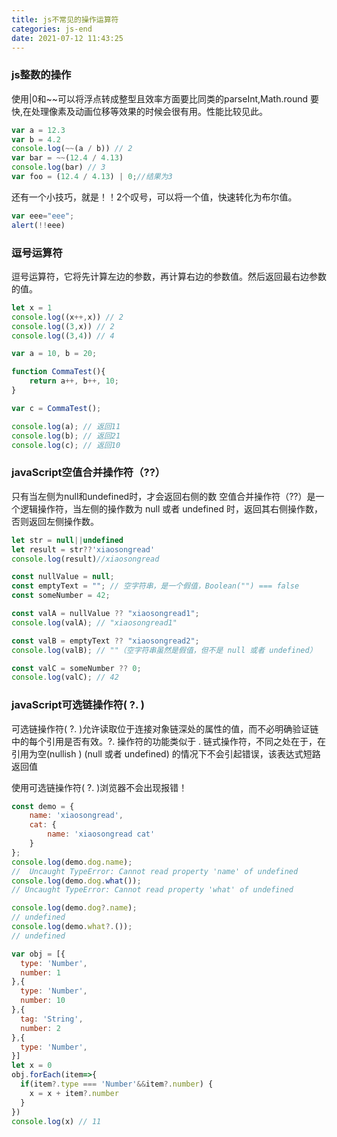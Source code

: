 ```yaml
---
title: js不常见的操作运算符
categories: js-end
date: 2021-07-12 11:43:25
---
```

### js整数的操作
使用|0和~~可以将浮点转成整型且效率方面要比同类的parseInt,Math.round 要快,在处理像素及动画位移等效果的时候会很有用。性能比较见此。
<!-- more -->
```javascript
var a = 12.3
var b = 4.2
console.log(~~(a / b)) // 2
var bar = ~~(12.4 / 4.13)
console.log(bar) // 3
var foo = (12.4 / 4.13) | 0;//结果为3
```
还有一个小技巧，就是！！2个叹号，可以将一个值，快速转化为布尔值。
```javascript
var eee="eee";
alert(!!eee)
```
### 逗号运算符
逗号运算符，它将先计算左边的参数，再计算右边的参数值。然后返回最右边参数的值。
```javascript
let x = 1
console.log((x++,x)) // 2
console.log((3,x)) // 2
console.log((3,4)) // 4
```
```javascript
var a = 10, b = 20;

function CommaTest(){
    return a++, b++, 10;
}

var c = CommaTest();

console.log(a); // 返回11
console.log(b); // 返回21
console.log(c); // 返回10
```
### javaScript空值合并操作符（??）
只有当左侧为null和undefined时，才会返回右侧的数 空值合并操作符（??）是一个逻辑操作符，当左侧的操作数为 null 或者 undefined 时，返回其右侧操作数，否则返回左侧操作数。
```javaScript
let str = null||undefined
let result = str??'xiaosongread'
console.log(result)//xiaosongread

const nullValue = null;
const emptyText = ""; // 空字符串，是一个假值，Boolean("") === false
const someNumber = 42;

const valA = nullValue ?? "xiaosongread1";
console.log(valA); // "xiaosongread1"

const valB = emptyText ?? "xiaosongread2";
console.log(valB); // ""（空字符串虽然是假值，但不是 null 或者 undefined）

const valC = someNumber ?? 0;
console.log(valC); // 42
```

### javaScript可选链操作符( ?. )
可选链操作符( ?. )允许读取位于连接对象链深处的属性的值，而不必明确验证链中的每个引用是否有效。?. 操作符的功能类似于 . 链式操作符，不同之处在于，在引用为空(nullish ) (null 或者 undefined) 的情况下不会引起错误，该表达式短路返回值

使用可选链操作符( ?. )浏览器不会出现报错！
```javaScript
const demo = {
    name: 'xiaosongread',
    cat: {
        name: 'xiaosongread cat'
    }
};
console.log(demo.dog.name); 
//  Uncaught TypeError: Cannot read property 'name' of undefined
console.log(demo.dog.what()); 
// Uncaught TypeError: Cannot read property 'what' of undefined

console.log(demo.dog?.name); 
// undefined
console.log(demo.what?.());
// undefined
```

```javaScript
var obj = [{
  type: 'Number',
  number: 1
},{
  type: 'Number',
  number: 10
},{
  tag: 'String',
  number: 2
},{
  type: 'Number',
}]
let x = 0
obj.forEach(item=>{
  if(item?.type === 'Number'&&item?.number) {
    x = x + item?.number
  }
})
console.log(x) // 11
```

